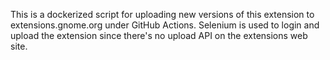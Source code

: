 This is a dockerized script for uploading new versions of this extension to
extensions.gnome.org under GitHub Actions. Selenium is used to login and
upload the extension since there's no upload API on the extensions web
site.

